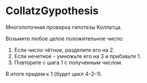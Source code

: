 # CollatzGypothesis
Многопоточная проверка гипотезы Коллатца.

Возьмите любое целое положительное число:
1. Если число чётное, разделите его на 2.
2. Если нечетное - умножьте его на 3 и прибавьте 1.
3. Повторите с шага 1 с полученным числом.

 В итоге придем к 1 (будет цикл 4–2–1).
